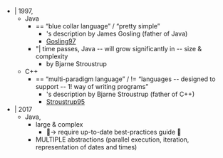 * | 1997,
  * Java
    * == “blue collar language” / “pretty simple” 
      * 's description by James Gosling (father of Java)
      * [Gosling97](https://evink.win.tue.nl/education/avp/pdf/feel-of-java.pdf)
    * "| time passes, Java -- will grow significantly in -- size & complexity
      * by Bjarne Stroustrup
  * C++
    * == “multi-paradigm language” / != “languages -- designed to support -- 1! way of writing programs” 
      * 's description by Bjarne Stroustrup (father of C++)
      * [Stroustrup95](https://dl.acm.org/doi/10.1145/260094.260207)
* | 2017
  * Java,
    * large & complex
      * 👀-> require up-to-date best-practices guide 👀 
    * MULTIPLE abstractions (parallel execution, iteration, representation of dates and times)
